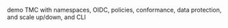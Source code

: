 demo TMC with namespaces, OIDC, policies, conformance, data protection, and scale up/down, and CLI




